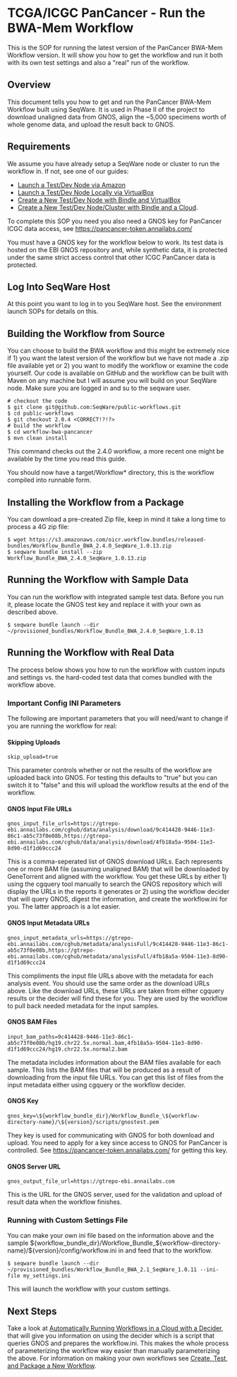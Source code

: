 # TCGA/ICGC PanCancer - Run the BWA-Mem Workflow

This is the SOP for running the latest version of the PanCancer BWA-Mem
Workflow version. It will show you how to get the workflow and run it both
with its own test settings and also a "real" run of the workflow.

## Overview

This document tells you how to get and run the PanCancer BWA-Mem Workflow built
using SeqWare.  It is used in Phase II of the project to download unaligned
data from GNOS, align the ~5,000 specimens worth of whole genome data, and upload
the result back to GNOS.

## Requirements

We assume you have already setup a SeqWare node or cluster
to run the workflow in.  If not, see one of our guides:

* [Launch a Test/Dev Node via Amazon](dev_node_ami.md)
* [Launch a Test/Dev Node Locally via VirtualBox](dev_node_ova.md)
* [Create a New Test/Dev Node with Bindle and VirtualBox](dev_node_ova_shared.md)
* [Create a New Test/Dev Node/Cluster with Bindle and a Cloud](prod_cluster_with_bindle.md).

To complete this SOP you need you also need a GNOS key for PanCancer ICGC data access, see https://pancancer-token.annailabs.com/

You must have a GNOS key for the workflow below to work.  Its test data is
hosted on the EBI GNOS repository and, while synthetic data, it is protected
under the same strict access control that other ICGC PanCancer data is
protected.

## Log Into SeqWare Host

At this point you want to log in to you SeqWare host.  See the environment launch SOPs for details on this.

## Building the Workflow from Source

You can choose to build the BWA workflow and this might be extremely nice if 1) you want the latest version of the workflow but we have not made a .zip file available yet or 2) you want to modify the workflow or examine the code yourself.  Our code is available on GitHub and the workflow can be built with Maven on any machine but I will assume you will build on your SeqWare node.  Make sure you are logged in and su to the seqware user.

    # checkout the code
    $ git clone git@github.com:SeqWare/public-workflows.git
    $ cd public-workflows
    $ git checkout 2.0.4 <CORRECT!?!?>
    # build the workflow
    $ cd workflow-bwa-pancancer
    $ mvn clean install

This command checks out the 2.4.0 workflow, a more recent one might be available by the time
you read this guide.

You should now have a target/Workflow* directory, this is the workflow compiled into runnable form.

## Installing the Workflow from a Package

You can download a pre-created Zip file, keep in mind it take a long time to process a 4G zip file:

    $ wget https://s3.amazonaws.com/oicr.workflow.bundles/released-bundles/Workflow_Bundle_BWA_2.4.0_SeqWare_1.0.13.zip
    $ seqware bundle install --zip Workflow_Bundle_BWA_2.4.0_SeqWare_1.0.13.zip

## Running the Workflow with Sample Data

You can run the workflow with integrated sample test data.  Before you run it, please locate the GNOS test key and replace it with your own as described above.

    $ seqware bundle launch --dir ~/provisioned_bundles/Workflow_Bundle_BWA_2.4.0_SeqWare_1.0.13

## Running the Workflow with Real Data

The process below shows you how to run the workflow with custom inputs and
settings vs. the hard-coded test data that comes bundled with the workflow
above.

### Important Config INI Parameters

The following are important parameters that you will need/want to change if you
are running the workflow for real:

#### Skipping Uploads

    skip_upload=true

This parameter controls whether or not the results of the workflow are uploaded
back into GNOS. For testing this defaults to "true" but you can switch it to
"false" and this will upload the workflow results at the end of the workflow.

#### GNOS Input File URLs

    gnos_input_file_urls=https://gtrepo-ebi.annailabs.com/cghub/data/analysis/download/9c414428-9446-11e3-86c1-ab5c73f0e08b,https://gtrepo-ebi.annailabs.com/cghub/data/analysis/download/4fb18a5a-9504-11e3-8d90-d1f1d69ccc24

This is a comma-seperated list of GNOS download URLs.  Each represents one or
more BAM file (assuming unaligned BAM) that will be downloaded by GeneTorrent
and aligned with the workflow.  You get these URLs by either 1) using the
cgquery tool manually to search the GNOS repository which will display the URLs
in the reports it generates or 2) using the workflow decider that will query
GNOS, digest the information, and create the workflow.ini for you.  The latter
approach is a lot easier.

#### GNOS Input Metadata URLs

    gnos_input_metadata_urls=https://gtrepo-ebi.annailabs.com/cghub/metadata/analysisFull/9c414428-9446-11e3-86c1-ab5c73f0e08b,https://gtrepo-ebi.annailabs.com/cghub/metadata/analysisFull/4fb18a5a-9504-11e3-8d90-d1f1d69ccc24

This compliments the input file URLs above with the metadata for each analysis
event.  You should use the same order as the download URLs above.  Like the
download URLs, these URLs are taken from either cgquery results or the decider
will find these for you. They are used by the workflow to pull back needed
metadata for the input samples.

#### GNOS BAM Files

    input_bam_paths=9c414428-9446-11e3-86c1-ab5c73f0e08b/hg19.chr22.5x.normal.bam,4fb18a5a-9504-11e3-8d90-d1f1d69ccc24/hg19.chr22.5x.normal2.bam

The metadata includes information about the BAM files available for each
sample. This lists the BAM files that will be produced as a result of
downloading from the input file URLs. You can get this list of files from the
input metadata either using cgquery or the workflow decider.

#### GNOS Key

    gnos_key=\${workflow_bundle_dir}/Workflow_Bundle_\${workflow-directory-name}/\${version}/scripts/gnostest.pem

They key is used for communicating with GNOS for both download and upload.  You
need to apply for a key since access to GNOS for PanCancer is controlled.  See
https://pancancer-token.annailabs.com/ for getting this key.

#### GNOS Server URL

    gnos_output_file_url=https://gtrepo-ebi.annailabs.com

This is the URL for the GNOS server, used for the validation and upload of
result data when the workflow finishes.

### Running with Custom Settings File

You can make your own ini file based on the information above and the sample
\${workflow_bundle_dir}/Workflow_Bundle_\${workflow-directory-name}/\${version}/config/workflow.ini
in and feed that to the workflow.

    $ seqware bundle launch --dir ~/provisioned_bundles/Workflow_Bundle_BWA_2.1_SeqWare_1.0.11 --ini-file my_settings.ini

This will launch the workflow with your custom settings.

## Next Steps

Take a look at [Automatically Running Workflows in a Cloud with a Decider](run_bwa_with_decider.md), that will give you
information on using the decider which is a script that queries GNOS and
prepares the workflow.ini.  This makes the whole process of parameterizing the
workflow way easier than manually parameterizing the above.  For information on making your own
workflows see [Create, Test, and Package a New Workflow](create_workflow.md).
